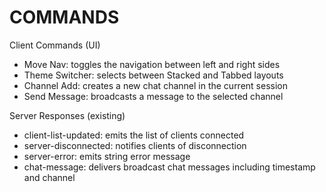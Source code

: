 # COMMANDS

Client Commands (UI)
- Move Nav: toggles the navigation between left and right sides
- Theme Switcher: selects between Stacked and Tabbed layouts
- Channel Add: creates a new chat channel in the current session
- Send Message: broadcasts a message to the selected channel

Server Responses (existing)
- client-list-updated: emits the list of clients connected
- server-disconnected: notifies clients of disconnection
- server-error: emits string error message
- chat-message: delivers broadcast chat messages including timestamp and channel
